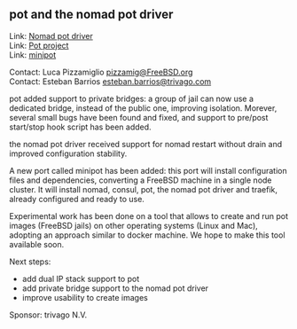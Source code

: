 ## pot and the nomad pot driver ##

Link:	 [Nomad pot driver](https://github.com/trivago/nomad-pot-driver)  
Link:	 [Pot project](https://github.com/pizzamig/pot)  
Link:    [minipot](https://github.com/pizzamig/minipot)

Contact: Luca Pizzamiglio <pizzamig@FreeBSD.org>  
Contact: Esteban Barrios <esteban.barrios@trivago.com>  

pot added support to private bridges: a group of jail can now use a dedicated bridge, instead of the public one, improving isolation.
Morever, several small bugs have been found and fixed, and support to pre/post start/stop hook script has been added.

the nomad pot driver received support for nomad restart without drain and improved configuration stability.

A new port called minipot has been added: this port will install configuration files and dependencies, converting a FreeBSD machine in a single node cluster. It will install nomad, consul, pot, the nomad pot driver and traefik, already configured and ready to use.

Experimental work has been done on a tool that allows to create and run pot images (FreeBSD jails) on other operating systems (Linux and Mac), adopting an approach similar to docker machine.
We hope to make this tool available soon.

Next steps:
* add dual IP stack support to pot
* add private bridge support to the nomad pot driver
* improve usability to create images

Sponsor: trivago N.V.

